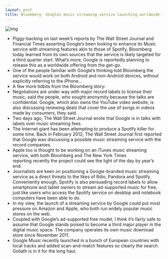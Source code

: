 ```yaml
---
layout: post
title: Bloomberg- Googles music streaming service launching worldwide in Q3
---
```

![img](http://media.idownloadblog.com/wp-content/uploads/2011/05/musicbeta-e1305050005344.jpg)
* Piggy-backing on last week’s reports by The Wall Street Journal and Financial Times asserting Google’s been looking to enhance its Music service with streaming features akin to those of Spotify, Bloomberg today learned from its own sources that the service is likely targeted for a third quarter start. What’s more, Google is reportedly planning to release this as a worldwide offering from the get-go.
* One of the people familiar with Google’s thinking told Bloomberg the service would work on both Android and non-Android devices, without explicitly referring to the iPhone…
* A few more tidbits from the Bloomberg story:
* Negotiations are under way with major record labels to license their music, said the people, who sought anonymity because the talks are confidential. Google, which also owns the YouTube video website, is also discussing renewing deals that cover the use of songs in videos made by consumers, they said.
* Two days ago, The Wall Street Journal wrote that Google is in talks with labels over music streaming fees.
* The Internet giant has been attempting to produce a Spotify killer for some time. Back in February 2012, The Wall Street Journal first reported that Google was discussing a possible music streaming service with the record companies.
* Apple too is thought to be working on an iTunes music streaming service, with both Bloomberg and The New York Times reporting recently the project could see the light of the day by year’s end.
* Journalists are keen on positioning a Google-branded music streaming service as a direct threats to the likes of Rdio, Pandora and Spotify. Conveniently enough, Spotify is also persuading record labels to allow smartphone and tablet owners to stream ad-supported music for free, just like users who access the Spotify service on desktop and notebook computers have been able to do.
* In my view, the launch of a streaming service by Google could put most pressure on Amazon and Apple, who both run widely popular music stores on the web.
* Coupled with Google’s ad-supported free model, I think it’s fairly safe to assume that Google stands poised to become a third major player in the digital music space. The company operates its own music download store since November 2011.
* Google Music recently launched in a bunch of European countries with local tracks and added scan-and-match features so clearly the search Goliath is in it for the long haul.

